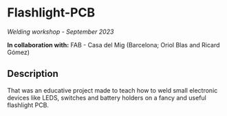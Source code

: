 # Flashlight-PCB
*Welding workshop - September 2023*

**In collaboration with:** FAB - Casa del Mig (Barcelona; Oriol Blas and Ricard Gómez)

## Description
That was an educative project made to teach how to weld small electronic devices like LEDS, switches and battery holders on a fancy and useful flashlight PCB.


